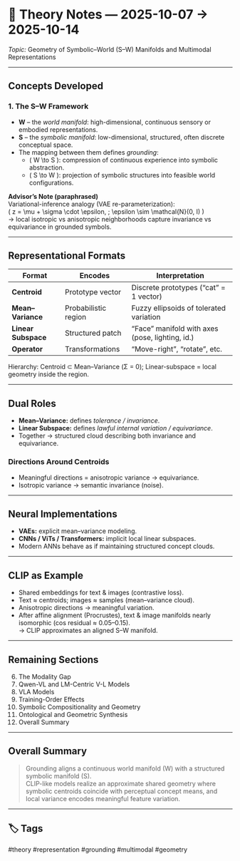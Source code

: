 # 🧠 Theory Notes — 2025-10-07 → 2025-10-14  
*Topic:* Geometry of Symbolic–World (S–W) Manifolds and Multimodal Representations  

---

## Concepts Developed
### 1. The S–W Framework
- **W** – the *world manifold*: high-dimensional, continuous sensory or embodied representations.  
- **S** – the *symbolic manifold*: low-dimensional, structured, often discrete conceptual space.  
- The mapping between them defines *grounding*:  
  - \( W \to S \): compression of continuous experience into symbolic abstraction.  
  - \( S \to W \): projection of symbolic structures into feasible world configurations.

**Advisor’s Note (paraphrased)**  
Variational-inference analogy (VAE re-parameterization):  
\( z = \mu + \sigma \cdot \epsilon, \; \epsilon \sim \mathcal{N}(0, I) \)  
→ local isotropic vs anisotropic neighborhoods capture invariance vs equivariance in grounded symbols.

---

## Representational Formats
| Format | Encodes | Interpretation |
|---------|----------|----------------|
| **Centroid** | Prototype vector | Discrete prototypes (“cat” = 1 vector) |
| **Mean–Variance** | Probabilistic region | Fuzzy ellipsoids of tolerated variation |
| **Linear Subspace** | Structured patch | “Face” manifold with axes (pose, lighting, id.) |
| **Operator** | Transformations | “Move-right”, “rotate”, etc. |

Hierarchy: Centroid ⊂ Mean–Variance (Σ = 0); Linear-subspace = local geometry inside the region.

---

## Dual Roles
- **Mean–Variance:** defines *tolerance / invariance*.  
- **Linear Subspace:** defines *lawful internal variation / equivariance*.  
- Together → structured cloud describing both invariance and equivariance.

### Directions Around Centroids
- Meaningful directions = anisotropic variance → equivariance.  
- Isotropic variance → semantic invariance (noise).

---

## Neural Implementations
- **VAEs:** explicit mean–variance modeling.  
- **CNNs / ViTs / Transformers:** implicit local linear subspaces.  
- Modern ANNs behave as if maintaining structured concept clouds.

---

## CLIP as Example
- Shared embeddings for text & images (contrastive loss).  
- Text ≈ centroids; images ≈ samples (mean–variance cloud).  
- Anisotropic directions → meaningful variation.  
- After affine alignment (Procrustes), text & image manifolds nearly isomorphic (cos residual ≈ 0.05–0.15).  
→ CLIP approximates an aligned S–W manifold.

---

## Remaining Sections
6. The Modality Gap  
7. Qwen-VL and LM-Centric V-L Models  
8. VLA Models  
9. Training-Order Effects  
10. Symbolic Compositionality and Geometry  
11. Ontological and Geometric Synthesis  
12. Overall Summary  

---

## Overall Summary
> Grounding aligns a continuous world manifold \(W\) with a structured symbolic manifold \(S\).  
> CLIP-like models realize an approximate shared geometry where symbolic centroids coincide with perceptual concept means, and 
local variance encodes meaningful feature variation.

---

## 🏷 Tags
#theory #representation #grounding #multimodal #geometry

